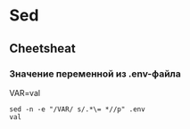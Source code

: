 # Sed

## Cheetsheat

### Значение переменной из .env-файла
VAR=val
```shell
sed -n -e "/VAR/ s/.*\= *//p" .env
val
```
